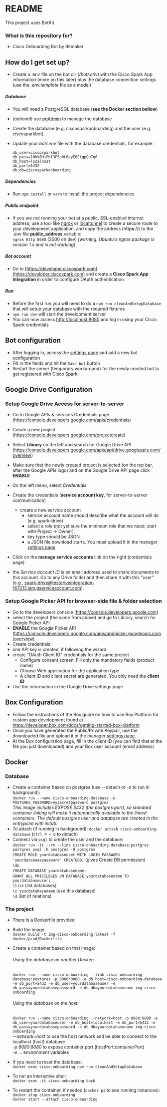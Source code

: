 # README

This project uses BotKit


### What is this repository for?

* Cisco Onboarding Bot by Bitmaker


## How do I get set up?

* Create a .env file on the bot dir (_/bot/.env_) with the Cisco Spark App information (more on this later) plus the database connection settings (use the _.env.template_ file as a model)

##### Database
* You will need a PostgreSQL database (**see the Docker section bellow**)
* _(optional)_ use [pgAdmin](https://www.postgresql.org/ftp/pgadmin) to manage the database
* Create the database (e.g. ciscosparkonboarding) and the user (e.g. ciscosparkbot)
* Update your _bot/.env_ file with the database credentials, for example:

  `db_user=ciscosparkbot`   
  `db_pass=lNhV6HjFbIJF5n0L6eyEBEiqpQu7q6`  
  `db_host=localhost`  
  `db_port=5432`  
  `db_db=ciscosparkonboarding`

##### Dependencies
* Run `npm install` or `yarn` to install the project dependencies

##### Public endpoint
* If you are _not_ running your bot at a public, SSL-enabled internet address, use a tool like [ngrok](http://ngrok.io/) or [localtunnel](http://localtunnel.me/) to create a secure route to your development application, and copy the address (http**s**://) to the .env file **public_address** variable:  
  `ngrok http 8080` (3000 on dev) _[warning: Ubuntu's ngrok package is version 1.x and is not working]_

##### Bot account
* Go to [https://developer.ciscospark.com](https://developer.ciscospark.com) and create a **Cisco Spark App Integration** in order to configure OAuth authentication

##### Run
* Before the first run you will need to do a `npm run cleanAndSetupDatabase` that will setup your database with the required fixtures
* `npm run dev` will start the development server
* You can now access [http://localhost:8080](http://localhost:8080) and log in using your Cisco Spark credentials


## Bot configuration

* After logging in, access the [settings page](http://localhost:8080/settings) and add a new bot configuration
* Fill in the fields and hit the `Save bot` button
* Restart the server (temporary workaround) for the newly created bot to get registered with Cisco Spark


## Google Drive Configuration

### Setup Google Drive Access for server-to-server

* Go to Google APIs & services Credentials page (https://console.developers.google.com/apis/credentials)
* Create a new project (https://console.developers.google.com/projectcreate)
* Select **Library** on the left and search for Google Drive API (https://console.developers.google.com/apis/api/drive.googleapis.com/overview)
* Make sure that the newly created project is selected (on the top bar, after the Google APIs logo) and on the Google Drive API page click **ENABLE**

* On the left menu, select _Credentials_
* Create the credentials (**service account key**, for server-to-server communication)
    * create a new service account
        * service account name should describe what the account will do (e.g. spark-drive)
        * select a role (not yet sure the minimum role that we need; start with Project → Owner)
        * key type should be JSON
        * a JSON file download starts. You must upload it in the manager [settings page](http://localhost:8080/settings).
* Click on the **manage service accounts** link on the right (credentials page)
* the _Service account ID_ is an email address used to share documents to this account. Go to any Drive folder and then share it with this "user" (e.g., spark-drive@testdriveintegration-167213.iam.gserviceaccount.com).



### Setup Google Picker API for browser-side file & folder selection

* Go to the developers console (https://console.developers.google.com)
* select the project (the same from above) and go to Library, search for Google Picker API
* **ENABLE** the Google Picker API (https://console.developers.google.com/apis/api/picker.googleapis.com/overview)
* Create credentials
* one API key is created, if following the wizard
* create "OAuth Client ID" credentials for the same project
    * Configure consent screen. Fill only the mandatory fields (product name)
    * Choose Web application for the application type
    * A client ID and client secret are generated. You only need the **client ID**
* Use the information in the Google Drive settings page

## Box Configuration

* Follow the instructions of the Box guide on how to use Box Platform for custom app development found at https://developer.box.com/docs/getting-started-box-platform 
* Once you have generated the Public/Private Keypair, use the downloaded file and upload it in the manager [settings page](http://localhost:8080/settings).
* At the Box configuration page, fill in the client ID (you can find that at the file you just downloaded) and your Box user account (email address)

## Docker
### Database
* Create a container based on postgres (use --detach or -d to run in background):  
`docker run --name cisco-onboarding-database -e POSTGRES_PASSWORD=mysecretpassword postgres`  
_This image includes EXPOSE 5432 (the postgres port), so standard container linking will make it automatically available to the linked containers. The default postgres user and database are created in the entrypoint with initdb._
* To attach (if running in background): `docker attach cisco-onboarding-database` (`Ctrl P + Q` to detach)  
* Connect via `psql` to create the user and the database:  
`docker run -it --rm --link cisco-onboarding-database:postgres postgres psql -h postgres -U postgres`  
`CREATE ROLE yourdatabaseuser WITH LOGIN PASSWORD 'yourdatabasepassword' CREATEDB;` (gives Create DB permission)  
`\du`  
`CREATE DATABASE yourdatabasename;`  
`GRANT ALL PRIVILEGES ON DATABASE yourdatabasename TO yourdatabaseuser;`  
`\list` (list databases)  
`\c yourdatabasename` (use this database)  
`\d` (list of relations)  

### The project
* There is a Dockerfile provided
* Build the image  
`docker build -t img-cisco-onboarding:latest -f docker/prod/Dockerfile .`
* Create a container based on that image:  
  ###### Using the database on another Docker:
  `docker run --name cisco-onboarding --link cisco-onboarding-database:postgres -p 8080:8080 -e db_host=cisco-onboarding-database -e db_port=5432 -e db_user=yourdatabaseuser -e db_pass=yourdatabasepassword -e db_db=yourdatabasename img-cisco-onboarding`  
  ###### Using the database on the host:
  `docker run --name cisco-onboarding --network=host -p 8080:8080 -e db_user=yourdatabaseuser -e db_host=localhost -e db_port=5432 -e db_pass=yourdatabasepassword -e db_db=yourdatabasename img-cisco-onboarding`      
_--network=host_ to use the host network and be able to connect to the localhost (host) database  
_-p 8080:8080_ to expose container port (hostPort:containerPort)  
_-e …_ environment variables

* If you need to reset the database:  
`docker exec cisco-onboarding npm run cleanAndSetupDatabase`

* To run an interactive shell:  
`docker exec -it cisco-onboarding bash`

* To restart the container, if needed (`docker ps` to see running instances):  
`docker stop cisco-onboarding`  
`docker start --attach cisco-onboarding`  
